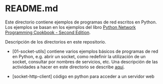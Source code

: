 # README.md

Este directorio contiene ejemplos de programas de red escritos en Python. 
Los ejemplos se basan en los ejemplos del libro [Python Network Programming Cookbook - Second Edition](https://www.amazon.com/Python-Network-Programming-Cookbook-Second-ebook/dp/B073V2PDPF/ref=sr_1_1?ie=UTF8&qid=1507039527&sr=8-1&keywords=python+network+programming+cookbook+-+second+edition).

Descripción de los directorios en este repositorio.

* [01-socket-utils] contiene varios ejemplos básicos de programas de red en Python, e.g. abrir un socket, como redefinir la utilización de un socket, consultar por nombres de servicios, etc. 
Una descripción de las actividades a hacer en este directorio se describe [aquí](https://docs.google.com/a/correounivalle.edu.co/document/d/1b3p-bW66SLxTmQwygN38oc0u0MkzLFq4FwbD3bI0Kp4/edit?usp=sharing).

* [socket-http-client] código en python para acceder a un servidor web
